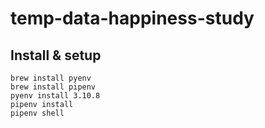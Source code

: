 # temp-data-happiness-study

## Install & setup

```
brew install pyenv
brew install pipenv
pyenv install 3.10.8
pipenv install
pipenv shell
```
